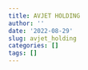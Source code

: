 ```yaml
---
title: AVJET HOLDING
author: ''
date: '2022-08-29'
slug: avjet_holding
categories: []
tags: []
---
```

